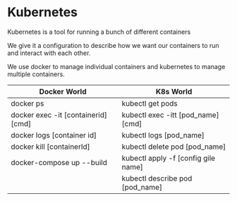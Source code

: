 # Kubernetes

Kubernetes is a tool for running a bunch of different containers

We give it a configuration to describe how we want our containers to run and interact with each other.

We use docker to manage individual containers and kubernetes to manage multiple containers.


|Docker World   | K8s World   |
|---|---|
| docker ps   | kubectl get pods  |
| docker exec -it [containerid][cmd]|kubectl exec -itt [pod_name][cmd]|
|docker logs [container id]| kubectl logs [pod_name]|
|docker kill [containerId]|kubectl delete pod [pod_name]|
|docker-compose up --build | kubectl apply -f [config gile name]|
||kubectl describe pod [pod_name]|

